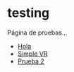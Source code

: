# testing
Página de pruebas...

* [Hola](hola.html)
* [Simple VR](simplevr.html)
* [Prueba 2](hola2.html)
